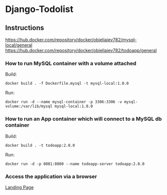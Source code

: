 # Django-Todolist

## Instructions 

https://hub.docker.com/repository/docker/obieliaiev782/mysql-local/general
https://hub.docker.com/repository/docker/obieliaiev782/todoapp/general

### How to run MySQL container with a volume attached

Build:
```
docker build . -f Dockerfile.mysql -t mysql-local:1.0.0
```
Run:
```
docker run -d --name mysql-container -p 3306:3306 -v mysql-volume:/var/lib/mysql mysql-local:1.0.0
```

### How to run an App container which will connect to a MySQL db container

Build:
```
docker build . -t todoapp:2.0.0
```
Run:
```
docker run -d -p 8081:8080 --name todoapp-server todoapp:2.0.0
```

### Access the application via a browser

[Landing Page](http://localhost:8081)